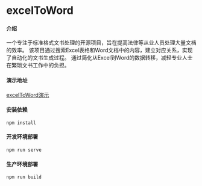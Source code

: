 # excelToWord

#### 介绍
一个专注于标准格式文书处理的开源项目，旨在提高法律等从业人员处理大量文档的效率。
该项目通过搜索Excel表格和Word文档中的内容，建立对应关系，实现了自动化的文书生成过程。
通过简化从Excel到Word的数据转移，减轻专业人士在繁琐文书工作中的负担。

#### 演示地址
[excelToWord演示](https://satri.cn/projects/excelToWord)

#### 安装依赖
```
npm install
```

#### 开发环境部署
```
npm run serve
```

#### 生产环境部署
```
npm run build
```
